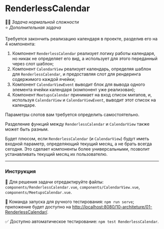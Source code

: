 # RenderlessCalendar

👷🏻 _Задача нормальной сложности_<br>
⭐ _Дополнительная задача_

Требуется закончить реализацию календаря в проекте, разделив его на 4 компонента:
1. Компонент `RenderlessCalendar` реализует логику работы календаря, но никак не определяет его вид, а использует для этого переданный через слот шаблон;
2. Компонент `CalendarView` реализует календарь, определяя шаблон для `RenderlessCalendar`, и предоставляя слот для рендеринга содержимого каждой ячейки; 
3. Компонент `CalendarViewEvent` выводит блок для вывода одного элемента ячейки календаря (компонент уже реализован);
4. Компонент `MeetupsCalendar` принимает на вход список митапов, и, используя `CalendarView` и `CalendarViewEvent`, выводит этот список на календаре.

Параметры слотов вам требуется определить самостоятельно. 

Разделение функций между `RenderlessCalendar` и `CalendarView` также может быть разным. 

Будет плюсом, если `RenderlessCalendar` (и  `CalendarView`) будут иметь входной параметр, определяющий текущий месяц, а не брать всегда сегодня. Это сделает компоненты более универсальными, позволит устанавливать текущий месяц их пользователю.

---

### Инструкция

📝 Для решения задачи отредактируйте файлы: `components/RenderlessCalendar.vue`, `components/CalendarView.vue`, `components/MeetupsCalendar.vue`.

🚀 Команда запуска для ручного тестирования: `npm run serve`;<br>
приложение будет доступно на [http://localhost:8080/10-architeture/01-RenderlessCalendar/](http://localhost:8080/10-architeture/01-RenderlessCalendar/).

✅ Доступно автоматическое тестирование: `npm test RenderlessCalendar`.
